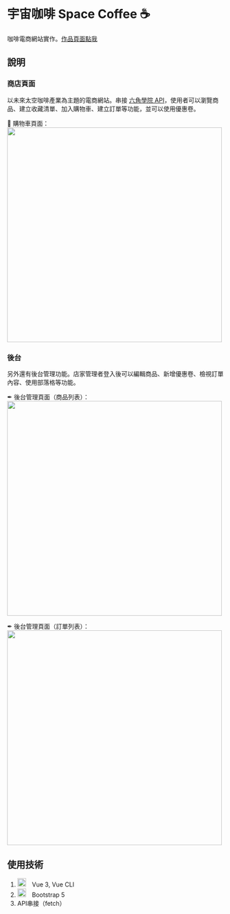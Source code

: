 # 宇宙咖啡 Space Coffee ☕
咖啡電商網站實作。[作品頁面點我](https://ccok12345678.github.io/space-coffee/#/)

## 說明
### 商店頁面 
以未來太空咖啡產業為主題的電商網站。串接 [六角學院 API](https://github.com/hexschool/vue3-course-api-wiki/wiki)，使用者可以瀏覽商品、建立收藏清單、加入購物車、建立訂單等功能，並可以使用優惠卷。

🛒 購物車頁面：  
<img src="https://i.ibb.co/H4qLWGY/Space-Coffee.jpg" width="500">


### 後台
另外還有後台管理功能。店家管理者登入後可以編輯商品、新增優惠卷、檢視訂單內容、使用部落格等功能。

✒ 後台管理頁面（商品列表）：  
<img src="https://i.ibb.co/PGvNghg/image.jpg" width="500">

✒ 後台管理頁面（訂單列表）：  
<img src="https://i.ibb.co/3dsZSvB/image.jpg" width="500">

## 使用技術
1. <img src="https://cdn.worldvectorlogo.com/logos/vue-9.svg" width="20">　Vue 3, Vue CLI
2. <img src="https://upload.wikimedia.org/wikipedia/commons/b/b2/Bootstrap_logo.svg" width="20">　Bootstrap 5
3. API串接（fetch）